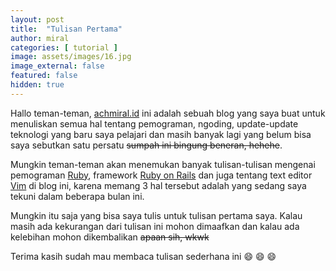 ```yaml
---
layout: post
title:  "Tulisan Pertama"
author: miral
categories: [ tutorial ]
image: assets/images/16.jpg
image_external: false
featured: false
hidden: true
---
```

Hallo teman-teman, [achmiral.id](http://www.achmiral.id) ini adalah sebuah
blog yang saya buat untuk menuliskan semua hal tentang pemograman, ngoding,
update-update teknologi yang baru saya pelajari dan masih banyak lagi yang
belum bisa saya sebutkan satu persatu ~~sumpah ini bingung beneran, hehehe~~.

Mungkin teman-teman akan menemukan banyak tulisan-tulisan mengenai 
pemograman [Ruby](https://www.ruby-lang.org), framework [Ruby on Rails](http://rubyonrails.org/)
dan juga tentang text editor [Vim](http://www.vim.org/) di blog ini, karena
memang 3 hal tersebut adalah yang sedang saya tekuni dalam beberapa bulan ini.

Mungkin itu saja yang bisa saya tulis untuk tulisan pertama saya.
Kalau masih ada kekurangan dari tulisan ini mohon dimaafkan dan kalau ada
kelebihan mohon dikembalikan ~~apaan sih, wkwk~~

Terima kasih sudah mau membaca tulisan sederhana ini :smile: :smile: :smile:
